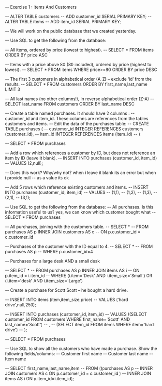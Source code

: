 -- Exercise 1 : Items And Customers

-- ALTER TABLE customers
-- ADD customer_id SERIAL PRIMARY KEY;
-- ALTER TABLE items
-- ADD item_id SERIAL PRIMARY KEY;

-- We will work on the public database that we created yesterday.

-- Use SQL to get the following from the database:

-- All items, ordered by price (lowest to highest).
-- SELECT * FROM items ORDER BY price ASC

-- Items with a price above 80 (80 included), ordered by price (highest to lowest).
-- SELECT * FROM items WHERE price>=80 ORDER BY price DESC

-- The first 3 customers in alphabetical order (A-Z) – exclude ‘id’ from the results.
-- SELECT * FROM customers ORDER BY first_name,last_name LIMIT 3

-- All last names (no other columns!), in reverse alphabetical order (Z-A)
-- SELECT last_name FROM customers ORDER BY last_name DESC


-- Create a table named purchases. It should have 2 columns :
-- customer_id and item_id. These columns are references from the tables customers and items.
-- Edit the data of the purchases table:
-- CREATE TABLE purchases (
-- customer_id INTEGER REFERENCES customers (customer_id),
-- item_id INTEGER REFERENCES items (item_id)
-- )

-- SELECT * FROM purchases

-- Add a row which references a customer by ID, but does not reference an item by ID (leave it blank).
-- INSERT INTO purchases (customer_id, item_id)
-- VALUES (2,null);

-- Does this work? Why/why not? when i leave it blank its an error but when i provide null
-- as a value its ok

-- Add 5 rows which reference existing customers and items.
-- INSERT INTO purchases (customer_id, item_id)
-- VALUES 
-- (1,1),
-- (1,2),
-- (1,3),
-- (2,1),
-- (3,1);




-- Use SQL to get the following from the database:
-- All purchases. Is this information useful to us? yes, we can know which customer bought what
-- SELECT * FROM purchases

-- All purchases, joining with the customers table.
-- SELECT * 
-- FROM purchases AS p INNER JOIN customers AS c
--      ON p.customer_id = c.customer_id

-- Purchases of the customer with the ID equal to 4.
-- SELECT * 
-- FROM purchases AS p 
-- WHERE p.customer_id=4

-- Purchases for a large desk AND a small desk

-- SELECT * 
-- FROM purchases AS p INNER JOIN items AS i
--      ON p.item_id = i.item_id
-- WHERE (i.item='Desk' AND i.item_size='Small') OR (i.item='desk' AND i.item_size='Large')


-- Create a purchase for Scott Scott – he bought a hard drive.

-- INSERT INTO items (item,item_size,price)
-- VALUES ('hard drive',null,250);

-- INSERT INTO purchases (customer_id, item_id)
-- VALUES ((SELECT customer_id FROM customers WHERE first_name='Scott' AND last_name='Scott')
-- 	,
-- 		(SELECT item_id FROM items WHERE item='hard drive')
--     );

-- SELECT * FROM purchases





-- Use SQL to show all the customers who have made a purchase. Show the following fields/columns:
-- Customer first name
-- Customer last name
-- Item name

-- SELECT first_name,last_name,item
-- FROM ((purchases AS p
-- INNER JOIN customers AS c ON p.customer_id = c.customer_id )
-- INNER JOIN items AS i ON  p.item_id=i.item_id); 



